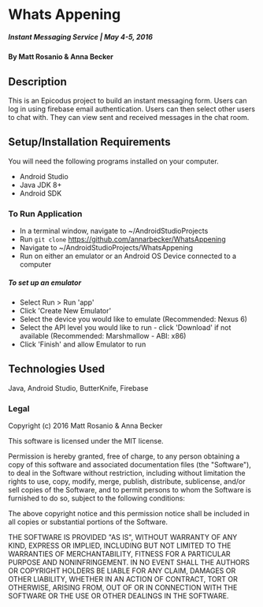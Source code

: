 # Whats Appening

##### Instant Messaging Service | May 4-5, 2016

#### By Matt Rosanio & Anna Becker

## Description

This is an Epicodus project to build an instant messaging form. Users can log in using firebase email authentication. Users can then select other users to chat with. They can view sent and received messages in the chat room.

## Setup/Installation Requirements
You will need the following programs installed on your computer.
* Android Studio
* Java JDK 8+
* Android SDK

### To Run Application
* In a terminal window, navigate to ~/AndroidStudioProjects
* Run `git clone` https://github.com/annarbecker/WhatsAppening
* Navigate to ~/AndroidStudioProjects/WhatsAppening
* Run on either an emulator or an Android OS Device connected to a computer

##### To set up an emulator
* Select Run > Run 'app'
* Click 'Create New Emulator'
* Select the device you would like to emulate (Recommended: Nexus 6)
* Select the API level you would like to run - click 'Download' if not available (Recommended: Marshmallow - ABI: x86)
* Click 'Finish' and allow Emulator to run

## Technologies Used

Java, Android Studio, ButterKnife, Firebase

### Legal

Copyright (c) 2016 Matt Rosanio & Anna Becker

This software is licensed under the MIT license.

Permission is hereby granted, free of charge, to any person obtaining a copy
of this software and associated documentation files (the "Software"), to deal
in the Software without restriction, including without limitation the rights
to use, copy, modify, merge, publish, distribute, sublicense, and/or sell
copies of the Software, and to permit persons to whom the Software is
furnished to do so, subject to the following conditions:

The above copyright notice and this permission notice shall be included in
all copies or substantial portions of the Software.

THE SOFTWARE IS PROVIDED "AS IS", WITHOUT WARRANTY OF ANY KIND, EXPRESS OR
IMPLIED, INCLUDING BUT NOT LIMITED TO THE WARRANTIES OF MERCHANTABILITY,
FITNESS FOR A PARTICULAR PURPOSE AND NONINFRINGEMENT. IN NO EVENT SHALL THE
AUTHORS OR COPYRIGHT HOLDERS BE LIABLE FOR ANY CLAIM, DAMAGES OR OTHER
LIABILITY, WHETHER IN AN ACTION OF CONTRACT, TORT OR OTHERWISE, ARISING FROM,
OUT OF OR IN CONNECTION WITH THE SOFTWARE OR THE USE OR OTHER DEALINGS IN
THE SOFTWARE.
